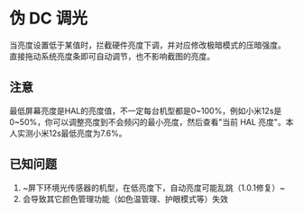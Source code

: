 # 伪 DC 调光
当亮度设置低于某值时，拦截硬件亮度下调，并对应修改极暗模式的压暗强度。  
直接拖动系统亮度条即可自动调节，也不影响截图的亮度。
## 注意
最低屏幕亮度是HAL的亮度值，不一定每台机型都是0\~100%，例如小米12s是0\~50%，你可以调整亮度到不会频闪的最小亮度，然后查看"当前 HAL 亮度"。本人实测小米12s最低亮度为7.6%。
## 已知问题
1. ~屏下环境光传感器的机型，在低亮度下，自动亮度可能乱跳（1.0.1修复）~
2. 会导致其它颜色管理功能（如色温管理、护眼模式等）失效